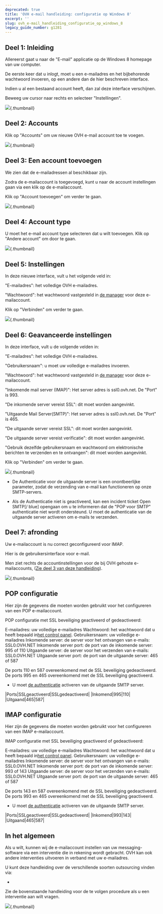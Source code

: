 ```yaml
---
deprecated: true
title: 'OVH e-mail handleiding: configuratie op Windows 8'
excerpt: ''
slug: ovh_e-mail_handleiding_configuratie_op_windows_8
legacy_guide_number: g1281
---
```



## Deel 1: Inleiding
Allereerst gaat u naar de "E-mail" applicatie op de Windows 8 homepage van uw computer. 

De eerste keer dat u inlogt, moet u een e-mailadres en het bijbehorende wachtwoord invoeren, op een andere dan de hier beschreven interface. 

Indien u al een bestaand account heeft, dan zal deze interface verschijnen.

Beweeg uw cursor naar rechts en selecteer "Instellingen".

![](images/img_1142.jpg){.thumbnail}


## Deel 2: Accounts
Klik op "Accounts" om uw nieuwe OVH e-mail account toe te voegen.

![](images/img_1143.jpg){.thumbnail}


## Deel 3: Een account toevoegen
We zien dat de e-mailadressen al beschikbaar zijn.

Zodra de e-mailaccount is toegevoegd, kunt u naar de account instellingen gaan via een klik op de e-mailaccount.

Klik op "Account toevoegen"  om verder te gaan.

![](images/img_1144.jpg){.thumbnail}


## Deel 4: Account type
U moet het e-mail account type selecteren dat u wilt toevoegen. 
Klik op "Andere account" om door te gaan.

![](images/img_1145.jpg){.thumbnail}


## Deel 5: Instellingen
In deze nieuwe interface, vult u het volgende veld in: 

"E-mailadres": het volledige OVH e-mailadres. 

"Wachtwoord": het wachtwoord vastgesteld in [de manager](https://www.ovh.com/auth/?action=gotomanagerl) voor deze e-mailaccount.

Klik op "Verbinden" om verder te gaan.

![](images/img_1146.jpg){.thumbnail}


## Deel 6: Geavanceerde instellingen
In deze interface, vult u de volgende velden in: 

"E-mailadres": het volledige OVH e-mailadres.

"Gebruikersnaam": u moet uw volledige e-mailadres invoeren.

"Wachtwoord": het wachtwoord vastgesteld in [de manager](https://www.ovh.com/managerv3) voor deze e-mailaccount.

"Inkomende mail server (IMAP)":
Het server adres is ssl0.ovh.net.
De "Port" is 993.

"De inkomende server vereist SSL": dit moet worden aangevinkt.

"Uitgaande Mail Server(SMTP)":
Het server adres is ssl0.ovh.net.
De "Port" is 465.

"De uitgaande server vereist SSL": dit moet worden aangevinkt.

"De uitgaande server vereist verificatie": dit moet worden aangevinkt.

"Gebruik dezelfde gebruikersnaam en wachtwoord om elektronische berichten te verzenden en te ontvangen": dit moet worden aangevinkt.

Klik op "Verbinden" om verder te gaan.

![](images/img_1147.jpg){.thumbnail}

- De Authenticatie voor de uitgaande server is een onontbeerlijke parameter, zodat de verzending van e-mail kan functioneren op onze SMTP-servers.

- Als de Authenticatie niet is geactiveerd, kan een incident ticket Open SMTP[/ blue] opengaan om u te informeren dat de "POP voor SMTP" authenticatie niet wordt ondersteund. U moet de authenticatie van de uitgaande server activeren om e-mails te verzenden.




## Deel 7: afronding
Uw e-mailaccount is nu correct geconfigureerd voor IMAP.

Hier is de gebruikersinterface voor e-mail.

Men ziet rechts de accountinstellingen voor de bij OVH gehoste e-mailaccounts, ([Zie deel 3 van deze handleiding](#configuration_protocole_imap_partie_3_ajouter_un_compte)).

![](images/img_1148.jpg){.thumbnail}


## POP configuratie
Hier zijn de gegevens die moeten worden gebruikt voor het configureren van een POP e-mailaccount.

POP configuratie met SSL beveiliging geactiveerd of gedeactiveerd:

E-mailadres: uw volledige e-mailadres 
Wachtwoord: het wachtwoord dat u heeft bepaald in[het control panel](https://www.ovh.com/auth/?action=gotomanager&from=https://www.ovh.nl/&ovhSubsidiary=nl).
Gebruikersnaam: uw volledige e-mailadres
Inkomende server: de server voor het ontvangen van e-mails: SSL0.OVH.NET
Inkomende server port: de port van de inkomende server: 995 of 110
Uitgaande server: de server voor het verzenden van e-mails: SSL0.OVH.NET
Uitgaande server port: de port van de uitgaande server: 465 of 587

De ports 110 en 587 overeenkomend met de SSL beveiliging gedeactiveerd.
De ports 995 en 465 overeenkomend met de SSL beveiliging geactiveerd.


- U moet [de authenticatie](#configuration_protocole_imap_partie_6_parametres_avances) activeren van de uitgaande SMTP server.


|Ports|SSLgeactiveerd|SSLgedeactiveerd|
|Inkomend|995|110|
|Uitgaand|465|587|




## IMAP configuratie
Hier zijn de gegevens die moeten worden gebruikt voor het configureren van een IMAP e-mailaccount.

IMAP configuratie met SSL beveiliging geactiveerd of gedeactiveerd:

E-mailadres: uw volledige e-mailadres 
Wachtwoord: het wachtwoord dat u heeft bepaald in[het control panel](https://www.ovh.com/auth/?action=gotomanager&from=https://www.ovh.nl/&ovhSubsidiary=nl).
Gebruikersnaam: uw volledige e-mailadres
Inkomende server: de server voor het ontvangen van e-mails: SSL0.OVH.NET
Inkomende server port: de port van de inkomende server: 993 of 143
Uitgaande server: de server voor het verzenden van e-mails: SSL0.OVH.NET
Uitgaande server port: de port van de uitgaande server: 465 of 587

De ports 143 en 587 overeenkomend met de SSL beveiliging gedeactiveerd.
De ports 993 en 465 overeenkomend met de SSL beveiliging geactiveerd.


- U moet [de authenticatie](#configuration_protocole_imap_partie_6_parametres_avances) activeren van de uitgaande SMTP server.


|Ports|SSLgeactiveerd|SSLgedeactiveerd|
|Inkomend|993|143|
|Uitgaand|465|587|




## In het algemeen
Als u wilt, kunnen wij de e-mailaccount instellen van uw messaging-software via een interventie die in rekening wordt gebracht. OVH kan ook andere interventies uitvoeren in verband met uw e-mailadres.

U kunt deze handleiding over de verschillende soorten outsourcing vinden via:

- []({legacy}1683)


Zie de bovenstaande handleiding voor de te volgen procedure als u een interventie aan wilt vragen.

![](images/img_2500.jpg){.thumbnail}

